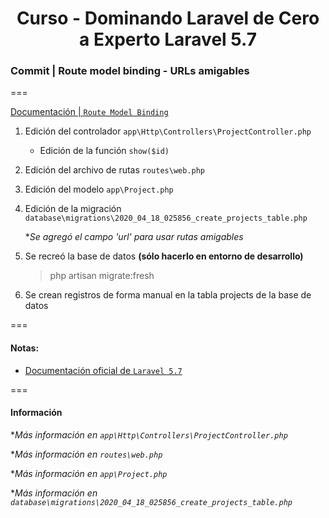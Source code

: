 
<!-- title -->
<h1 align="center">Curso - Dominando Laravel de Cero a Experto Laravel 5.7</h1>
<!-- end title -->

<!-- commit name -->
### Commit | __Route model binding - URLs amigables__
<!-- end commit name -->
===
<!-- official documentation -->
[Documentación | `Route Model Binding`](https://laravel.com/docs/5.7/routing#route-model-binding)
<!-- end official documentation -->

<!-- commit instructions -->
1. Edición del controlador `app\Http\Controllers\ProjectController.php`
    - Edición de la función `show($id)`
2. Edición del archivo de rutas `routes\web.php`
3. Edición del modelo `app\Project.php`
4. Edición de la migración `database\migrations\2020_04_18_025856_create_projects_table.php`
    
    **Se agregó el campo 'url' para usar rutas amigables*

5. Se recreó la base de datos **(sólo hacerlo en entorno de desarrollo)**
    > php artisan migrate:fresh
6. Se crean registros de forma manual en la tabla projects de la base de datos
<!-- end commit instructions -->
===
<!-- notes -->
#### Notas:
  - [Documentación oficial de `Laravel 5.7`](https://laravel.com/docs/5.7)
<!-- end notes -->
===
<!-- information -->
#### Información
**Más información en `app\Http\Controllers\ProjectController.php`*

**Más información en `routes\web.php`*

**Más información en `app\Project.php`*

**Más información en `database\migrations\2020_04_18_025856_create_projects_table.php`*
<!-- end information -->